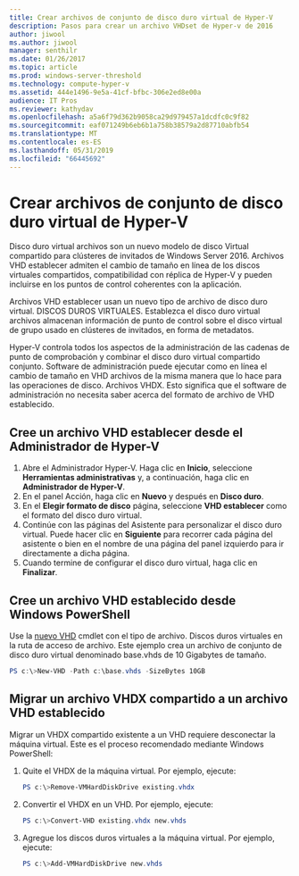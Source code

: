 ```yaml
---
title: Crear archivos de conjunto de disco duro virtual de Hyper-V
description: Pasos para crear un archivo VHDset de Hyper-v de 2016
author: jiwool
ms.author: jiwool
manager: senthilr
ms.date: 01/26/2017
ms.topic: article
ms.prod: windows-server-threshold
ms.technology: compute-hyper-v
ms.assetid: 444e1496-9e5a-41cf-bfbc-306e2ed8e00a
audience: IT Pros
ms.reviewer: kathydav
ms.openlocfilehash: a5a6f79d362b9058ca29d979457a1dcdfc0c9f82
ms.sourcegitcommit: eaf071249b6eb6b1a758b38579a2d87710abfb54
ms.translationtype: MT
ms.contentlocale: es-ES
ms.lasthandoff: 05/31/2019
ms.locfileid: "66445692"
---
```

# <a name="create-hyper-v-vhd-set-files"></a>Crear archivos de conjunto de disco duro virtual de Hyper-V
Disco duro virtual archivos son un nuevo modelo de disco Virtual compartido para clústeres de invitados de Windows Server 2016. Archivos VHD establecer admiten el cambio de tamaño en línea de los discos virtuales compartidos, compatibilidad con réplica de Hyper-V y pueden incluirse en los puntos de control coherentes con la aplicación. 

Archivos VHD establecer usan un nuevo tipo de archivo de disco duro virtual. DISCOS DUROS VIRTUALES. Establezca el disco duro virtual archivos almacenan información de punto de control sobre el disco virtual de grupo usado en clústeres de invitados, en forma de metadatos.

Hyper-V controla todos los aspectos de la administración de las cadenas de punto de comprobación y combinar el disco duro virtual compartido conjunto. Software de administración puede ejecutar como en línea el cambio de tamaño en VHD archivos de la misma manera que lo hace para las operaciones de disco. Archivos VHDX. Esto significa que el software de administración no necesita saber acerca del formato de archivo de VHD establecido.

## <a name="create-a-vhd-set-file-from-hyper-v-manager"></a>Cree un archivo VHD establecer desde el Administrador de Hyper-V

1.  Abre el Administrador Hyper-V. Haga clic en **Inicio**, seleccione **Herramientas administrativas** y, a continuación, haga clic en **Administrador de Hyper-V**.
2.  En el panel Acción, haga clic en **Nuevo** y después en **Disco duro**.
3.  En el **Elegir formato de disco** página, seleccione **VHD establecer** como el formato del disco duro virtual.
4.  Continúe con las páginas del Asistente para personalizar el disco duro virtual. Puede hacer clic en **Siguiente** para recorrer cada página del asistente o bien en el nombre de una página del panel izquierdo para ir directamente a dicha página.
5.  Cuando termine de configurar el disco duro virtual, haga clic en **Finalizar**.

## <a name="create-a-vhd-set-file-from-windows-powershell"></a>Cree un archivo VHD establecido desde Windows PowerShell

Use la [nuevo VHD](https://technet.microsoft.com/library/hh848503.aspx) cmdlet con el tipo de archivo. Discos duros virtuales en la ruta de acceso de archivo. Este ejemplo crea un archivo de conjunto de disco duro virtual denominado base.vhds de 10 Gigabytes de tamaño.

``` PowerShell
PS c:\>New-VHD -Path c:\base.vhds -SizeBytes 10GB
```

## <a name="migrate-a-shared-vhdx-file-to-a-vhd-set-file"></a>Migrar un archivo VHDX compartido a un archivo VHD establecido

Migrar un VHDX compartido existente a un VHD requiere desconectar la máquina virtual. Este es el proceso recomendado mediante Windows PowerShell:

1. Quite el VHDX de la máquina virtual. Por ejemplo, ejecute: 
   ``` PowerShell
   PS c:\>Remove-VMHardDiskDrive existing.vhdx
   ```
  
2. Convertir el VHDX en un VHD. Por ejemplo, ejecute:
   ``` PowerShell
   PS c:\>Convert-VHD existing.vhdx new.vhds
   ```
  
3. Agregue los discos duros virtuales a la máquina virtual. Por ejemplo, ejecute:
   ``` PowerShell
   PS c:\>Add-VMHardDiskDrive new.vhds
   ```
  



